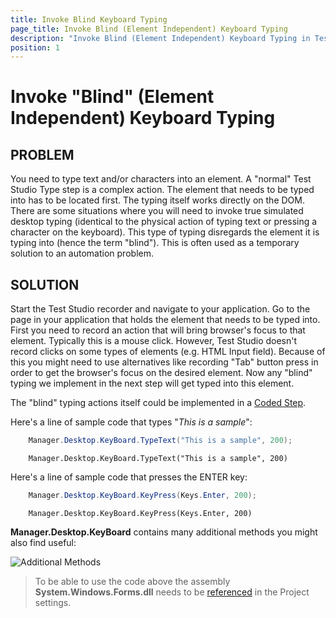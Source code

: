 ```yaml
---
title: Invoke Blind Keyboard Typing
page_title: Invoke Blind (Element Independent) Keyboard Typing
description: "Invoke Blind (Element Independent) Keyboard Typing in Test Studio test"
position: 1
---
```

# Invoke "Blind" (Element Independent) Keyboard Typing

## PROBLEM

You need to type text and/or characters into an element. A "normal" Test Studio Type step is a complex action. The element that needs to be typed into has to be located first. The typing itself works directly on the DOM. There are some situations where you will need to invoke true simulated desktop typing (identical to the physical action of typing text or pressing a character on the keyboard). This type of typing disregards the element it is typing into (hence the term "blind"). This is often used as a temporary solution to an automation problem. 

## SOLUTION

Start the Test Studio recorder and navigate to your application. Go to the page in your application that holds the element that needs to be typed into. First you need to record an action that will bring browser's focus to that element. Typically this is a mouse click. However, Test Studio doesn't record clicks on some types of elements (e.g. HTML Input field). Because of this you might need to use alternatives like recording "Tab" button press in order to get the browser's focus on the desired element. Now any "blind" typing we implement in the next step will get typed into this element. 

The "blind" typing actions itself could be implemented in a <a href="/features/custom-steps/script-step" target="_blank">Coded Step</a>.

Here's a line of sample code that types "*This is a sample*":

```C#
    Manager.Desktop.KeyBoard.TypeText("This is a sample", 200);
```
```VB
    Manager.Desktop.KeyBoard.TypeText("This is a sample", 200)
```

Here's a line of sample code that presses the ENTER key: 

```C#
    Manager.Desktop.KeyBoard.KeyPress(Keys.Enter, 200);
```
```VB
    Manager.Desktop.KeyBoard.KeyPress(Keys.Enter, 200)
```


**Manager.Desktop.KeyBoard** contains many additional methods you might also find useful:

![Additional Methods][1]

[1]: /img/troubleshooting-guide/test-execution-problems-tg/invoke-blind-keyboard-typing/fig1.png

>To be able to use the code above the assembly **System.Windows.Forms.dll** needs to be <a href="/features/coded-steps/add-assembly-reference" target="_blank">referenced</a> in the Project settings.<br>